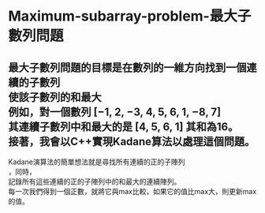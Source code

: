 # Maximum-subarray-problem-最大子數列問題
最大子數列問題的目標是在數列的一維方向找到一個連續的子數列  
使該子數列的和最大  
例如，對一個數列 [−1, 2, −3, 4, 5, 6, 1, −8, 7]  
其連續子數列中和最大的是 [4, 5, 6, 1] 其和為16。  
接著，我會以C++實現Kadane算法以處理這個問題。   
-
Kadane演算法的簡單想法就是尋找所有連續的正的子陣列  
，同時，  
記錄所有這些連續的正的子陣列中的和最大的連續陣列。  
每一次我們得到一個正數，就將它與max比較，如果它的值比max大，則更新max的值。  
